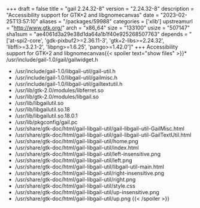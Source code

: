 +++
draft = false
title = "gail 2.24.32-8"
version = "2.24.32-8"
description = "Accessibility support for GTK+2 and libgnomecanvas"
date = "2023-02-25T13:57:10"
aliases = "/packages/59988"
categories = ['xlib']
upstreamurl = "http://www.gtk.org/"
arch = "x86_64"
size = "133100"
usize = "507147"
sha1sum = "ae4061d3a29e38d1da64a1b1f40e925268507763"
depends = "['at-spi2-core', 'gdk-pixbuf2>=2.36.11-3', 'gtk+2-libs>=2.24.32', 'libffi>=3.2.1-2', 'libpng>=1.6.25', 'pango>=1.42.0']"
+++
Accessibility support for GTK+2 and libgnomecanvas{{< spoiler text="show files" >}}* /usr/include/gail-1.0/gail/gailwidget.h
* /usr/include/gail-1.0/libgail-util/gail-util.h
* /usr/include/gail-1.0/libgail-util/gailmisc.h
* /usr/include/gail-1.0/libgail-util/gailtextutil.h
* /usr/lib/gtk-2.0/modules/libferret.so
* /usr/lib/gtk-2.0/modules/libgail.so
* /usr/lib/libgailutil.so
* /usr/lib/libgailutil.so.18
* /usr/lib/libgailutil.so.18.0.1
* /usr/lib/pkgconfig/gail.pc
* /usr/share/gtk-doc/html/gail-libgail-util/gail-libgail-util-GailMisc.html
* /usr/share/gtk-doc/html/gail-libgail-util/gail-libgail-util-GailTextUtil.html
* /usr/share/gtk-doc/html/gail-libgail-util/home.png
* /usr/share/gtk-doc/html/gail-libgail-util/index.html
* /usr/share/gtk-doc/html/gail-libgail-util/left-insensitive.png
* /usr/share/gtk-doc/html/gail-libgail-util/left.png
* /usr/share/gtk-doc/html/gail-libgail-util/libgail-util-main.html
* /usr/share/gtk-doc/html/gail-libgail-util/right-insensitive.png
* /usr/share/gtk-doc/html/gail-libgail-util/right.png
* /usr/share/gtk-doc/html/gail-libgail-util/style.css
* /usr/share/gtk-doc/html/gail-libgail-util/up-insensitive.png
* /usr/share/gtk-doc/html/gail-libgail-util/up.png
{{< /spoiler >}}
